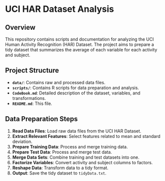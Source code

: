 # UCI HAR Dataset Analysis

## Overview

This repository contains scripts and documentation for analyzing the UCI Human Activity Recognition (HAR) Dataset. The project aims to prepare a tidy dataset that summarizes the average of each variable for each activity and subject.

## Project Structure

- **`data/`**: Contains raw and processed data files.
- **`scripts/`**: Contains R scripts for data preparation and analysis.
- **`CodeBook.md`**: Detailed description of the dataset, variables, and transformations.
- **`README.md`**: This file.

## Data Preparation Steps

1. **Read Data Files**: Load raw data files from the UCI HAR Dataset.
2. **Extract Relevant Features**: Select features related to mean and standard deviation.
3. **Prepare Training Data**: Process and merge training data.
4. **Prepare Test Data**: Process and merge test data.
5. **Merge Data Sets**: Combine training and test datasets into one.
6. **Factorize Variables**: Convert activity and subject columns to factors.
7. **Reshape Data**: Transform data to a tidy format.
8. **Output**: Save the tidy dataset to `tidyData.txt`.

